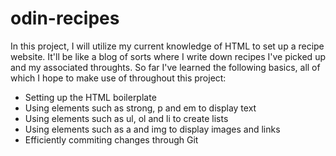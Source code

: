 # odin-recipes

In this project, I will utilize my current knowledge of HTML to set up
a recipe website. It'll be like a blog of sorts where I write down 
recipes I've picked up and my associated throughts. So far I've 
learned the following basics, all of which I hope to make use of 
throughout this project:

* Setting up the HTML boilerplate
* Using elements such as strong, p and em to display text
* Using elements such as ul, ol and li to create lists
* Using elements such as a and img to display images and links
* Efficiently commiting changes through Git